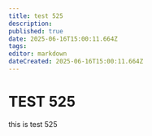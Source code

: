```yaml
---
title: test 525
description: 
published: true
date: 2025-06-16T15:00:11.664Z
tags: 
editor: markdown
dateCreated: 2025-06-16T15:00:11.664Z
---
```


# TEST 525
this is test 525
